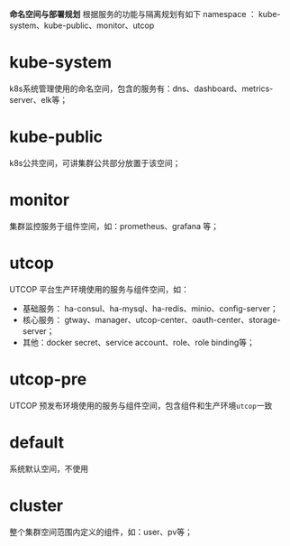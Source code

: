 **命名空间与部署规划**
根据服务的功能与隔离规划有如下 namespace ： kube-system、kube-public、monitor、utcop

# kube-system
k8s系统管理使用的命名空间，包含的服务有：dns、dashboard、metrics-server、elk等；

# kube-public
k8s公共空间，可讲集群公共部分放置于该空间；

# monitor
集群监控服务于组件空间，如：prometheus、grafana 等；

# utcop
UTCOP 平台生产环境使用的服务与组件空间，如：
* 基础服务： ha-consul、ha-mysql、ha-redis、minio、config-server；
* 核心服务： gtway、manager、utcop-center、oauth-center、storage-server；
* 其他：docker secret、service account、role、role binding等；

# utcop-pre
UTCOP 预发布环境使用的服务与组件空间，包含组件和生产环境`utcop`一致

# default
系统默认空间，不使用

# cluster
整个集群空间范围内定义的组件，如：user、pv等；
